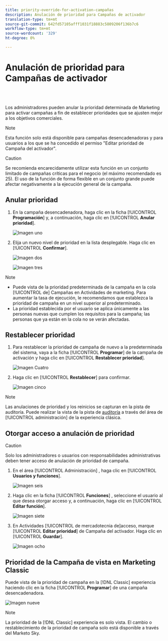 ```yaml
---
title: priority-override-for-activation-campañas
description: Anulación de prioridad para Campañas de activador
translation-type: tm+mt
source-git-commit: 642fd57105afff1031f18883c5809206f136b7c6
workflow-type: tm+mt
source-wordcount: '329'
ht-degree: 0%

---
```



# Anulación de prioridad para Campañas de activador

<br> 

Los administradores pueden anular la prioridad determinada de Marketing para activar campañas a fin de establecer prioridades que se ajusten mejor a los objetivos comerciales.

>[!NOTE]
>
>Esta función solo está disponible para campañas desencadenadoras y para usuarios a los que se ha concedido el permiso &quot;Editar prioridad de Campaña del activador&quot;.

>[!CAUTION]
>
>Se recomienda encarecidamente utilizar esta función en un conjunto limitado de campañas críticas para el negocio (el máximo recomendado es 25). El uso de la función de forma flexible en un conjunto grande puede afectar negativamente a la ejecución general de la campaña.

## Anular prioridad

1. En la campaña desencadenadora, haga clic en la ficha [!UICONTROL **Programación**] y, a continuación, haga clic en [!UICONTROL **Anular prioridad**].

   ![Imagen uno](/help/sky/assets/smart-campaigns/priority-override-for-trigger-campaigns/priority-override-for-trigger-campaigns-1.png)

1. Elija un nuevo nivel de prioridad en la lista desplegable. Haga clic en [!UICONTROL **Confirmar**].

   ![Imagen dos](/help/sky/assets/smart-campaigns/priority-override-for-trigger-campaigns/priority-override-for-trigger-campaigns-2.png)

   ![Imagen tres](/help/sky/assets/smart-campaigns/priority-override-for-trigger-campaigns/priority-override-for-trigger-campaigns-3.png)

>[!NOTE]
>
>* Puede vista de la prioridad predeterminada de la campaña en la cola [!UICONTROL de] Campañas en Actividades de marketing. Para aumentar la tasa de ejecución, le recomendamos que establezca la prioridad de campaña en un nivel superior al predeterminado.
>* La prioridad establecida por el usuario se aplica únicamente a las personas nuevas que cumplen los requisitos para la campaña; las personas que ya están en la cola no se verán afectadas.


## Restablecer prioridad

1. Para restablecer la prioridad de campaña de nuevo a la predeterminada del sistema, vaya a la ficha [!UICONTROL **Programar**] de la campaña de activación y haga clic en [!UICONTROL **Restablecer prioridad**].

   ![Imagen Cuatro](/help/sky/assets/smart-campaigns/priority-override-for-trigger-campaigns/priority-override-for-trigger-campaigns-4.png)

1. Haga clic en [!UICONTROL **Restablecer**] para confirmar.

   ![Imagen cinco](/help/sky/assets/smart-campaigns/priority-override-for-trigger-campaigns/priority-override-for-trigger-campaigns-5.png)

>[!NOTE]
>
>Las anulaciones de prioridad y los reinicios se capturan en la pista de auditoría. Puede realizar la vista de la pista de [auditoría](https://docs.marketo.com/x/GZ2t) a través del área de [!UICONTROL administración] de la experiencia clásica.

## Otorgar acceso a anulación de prioridad

>[!CAUTION]
>
>Solo los administradores o usuarios con responsabilidades administrativas deben tener acceso de anulación de prioridad de campaña.

1. En el área [!UICONTROL Administración] , haga clic en [!UICONTROL **Usuarios y funciones**].

   ![Imagen seis](/help/sky/assets/smart-campaigns/priority-override-for-trigger-campaigns/priority-override-for-trigger-campaigns-6.png)

1. Haga clic en la ficha [!UICONTROL **Funciones**] , seleccione el usuario al que desea otorgar acceso y, a continuación, haga clic en [!UICONTROL **Editar función**].

   ![Imagen siete](/help/sky/assets/smart-campaigns/priority-override-for-trigger-campaigns/priority-override-for-trigger-campaigns-7.png)

1. En Actividades [!UICONTROL de mercadotecnia de]acceso, marque [!UICONTROL **Editar prioridad**] de Campaña del activador. Haga clic en [!UICONTROL **Guardar**].

   ![Imagen ocho](/help/sky/assets/smart-campaigns/priority-override-for-trigger-campaigns/priority-override-for-trigger-campaigns-8.png)

## Prioridad de la Campaña de vista en Marketing Classic

Puede vista de la prioridad de campaña en la [!DNL Classic] experiencia haciendo clic en la ficha [!UICONTROL **Programar**] de una campaña desencadenadora.

![Imagen nueve](/help/sky/assets/smart-campaigns/priority-override-for-trigger-campaigns/priority-override-for-trigger-campaigns-9.png)

>[!NOTE]
>
>La prioridad de la [!DNL Classic] experiencia es solo vista. El cambio o restablecimiento de la prioridad de campaña solo está disponible a través del Marketo Sky.
